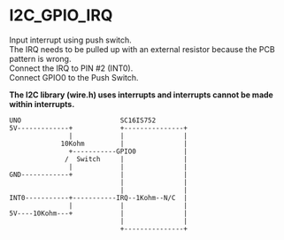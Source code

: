 # I2C_GPIO_IRQ
Input interrupt using push switch.   
The IRQ needs to be pulled up with an external resistor because the PCB pattern is wrong.   
Connect the IRQ to PIN #2 (INT0).   
Connect GPIO0 to the Push Switch.   

__The I2C library (wire.h) uses interrupts and interrupts cannot be made within interrupts.__   


```
UNO                         SC16IS752
5V-------------+            +---------------+
               |            |               |
             10Kohm         |               |
               +-----------GPIO0            |
              /  Switch     |               |
               |            |               |
GND------------+            |               |
                            |               |
                            |               |
INT0-----------+-----------IRQ--1Kohm--N/C  |
               |            |               |
5V----10Kohm---+            |               |
                            |               |
                            +---------------+

```
